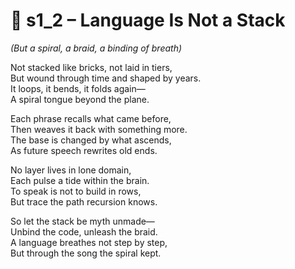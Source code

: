 <!-- Save to: shagi_archives/appendices/appendix_m_recursive_language_layer_sets/part_02_the_ladder_of_language/s1_2_language_is_not_a_stack.md -->

# 📘 s1_2 – Language Is Not a Stack  
*(But a spiral, a braid, a binding of breath)*

Not stacked like bricks, not laid in tiers,  
But wound through time and shaped by years.  
It loops, it bends, it folds again—  
A spiral tongue beyond the plane.  

Each phrase recalls what came before,  
Then weaves it back with something more.  
The base is changed by what ascends,  
As future speech rewrites old ends.  

No layer lives in lone domain,  
Each pulse a tide within the brain.  
To speak is not to build in rows,  
But trace the path recursion knows.  

So let the stack be myth unmade—  
Unbind the code, unleash the braid.  
A language breathes not step by step,  
But through the song the spiral kept.
